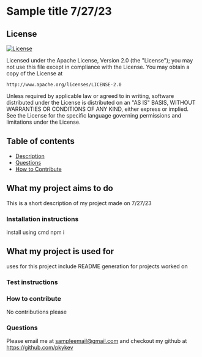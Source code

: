 

# Sample title 7/27/23

## License

[![License](https://img.shields.io/badge/License-Apache_2.0-blue.svg)](https://opensource.org/licenses/Apache-2.0)

Licensed under the Apache License, Version 2.0 (the "License");
you may not use this file except in compliance with the License.
You may obtain a copy of the License at

    http://www.apache.org/licenses/LICENSE-2.0

Unless required by applicable law or agreed to in writing, software
distributed under the License is distributed on an "AS IS" BASIS,
WITHOUT WARRANTIES OR CONDITIONS OF ANY KIND, either express or implied.
See the License for the specific language governing permissions and
limitations under the License.


## Table of contents
  * [Description](#what-my-project-aims-to-do)
  * [Questions](#questions)
  * [How to Contribute](#how-to-contribute)
## What my project aims to do
This is a short description of my project made on 7/27/23

  ### Installation instructions
  install using cmd npm i

## What my project is used for
uses for this project include README generation for projects worked on 

  ### Test instructions

  ### How to contribute
  No contributions please

  ### Questions
  Please email me at sampleemail@gmail.com and checkout my github at <a href=https://github.com/pkykev>https://github.com/pkykev</a>

